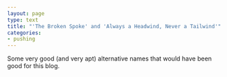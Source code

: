 ```yaml
---
layout: page
type: text
title: "'The Broken Spoke' and 'Always a Headwind, Never a Tailwind'"
categories: 
- pushing
---
```

Some very good (and very apt) alternative names that would have been good for this blog.
